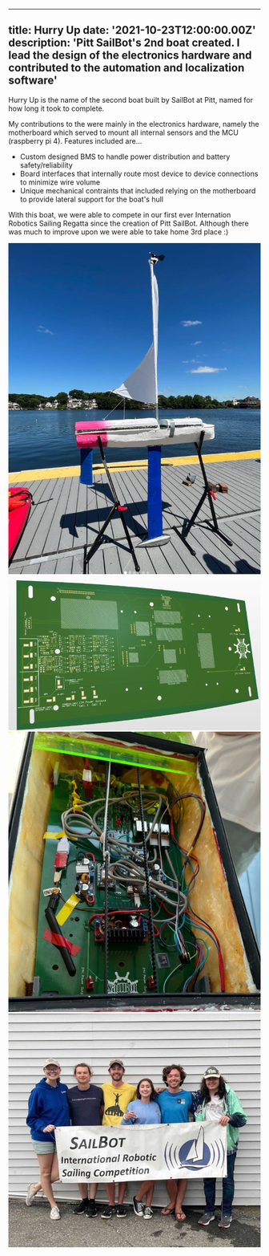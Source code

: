 ---
title: Hurry Up
date: '2021-10-23T12:00:00.00Z'
description: 'Pitt SailBot's 2nd boat created. I lead the design of the electronics hardware and contributed to the automation and localization software'
--
Hurry Up is the name of the second boat built by SailBot at Pitt, named for how long it took to complete. 


My contributions to the were mainly in the electronics hardware, namely the motherboard which served to mount all internal sensors and the MCU (raspberry pi 4). 
Features included are...
- Custom designed BMS to handle power distribution and battery safety/reliability
- Board interfaces that internally route most device to device connections to minimize wire volume
- Unique mechanical contraints that included relying on the motherboard to provide lateral support for the boat's hull



With this boat, we were able to compete in our first ever Internation Robotics Sailing Regatta since the creation of Pitt SailBot. Although there was much to improve upon we were able to take home 3rd place :)

![hurryup](./hurryup.png)
![cad](./cad.png) 
![wired](./wired.png)
![boyz](./boyz.png)